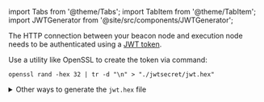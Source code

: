 import Tabs from '@theme/Tabs';
import TabItem from '@theme/TabItem';
import JWTGenerator from '@site/src/components/JWTGenerator';

The HTTP connection between your beacon node and execution node needs to be authenticated using a [JWT token](https://jwt.io/).

Use a utility like OpenSSL to create the token via command: 

```shell
openssl rand -hex 32 | tr -d "\n" > "./jwtsecret/jwt.hex"
```

<details>
    <summary>Other ways to generate the <code>jwt.hex</code> file</summary>

1. Use the auto-generated random one below (<a href="#generate-jwt" onClick={()=>{ javascript:window.location.reload(); }}>regenerate</a>), and place it into the `./jwtsecret/jwt.hex` file:

<JWTGenerator />

2. Use an execution or consensus client to generate the `./jwtsecret/jwt.hex` file (check their documentation).
3. Use an online generator like [this](https://seanwasere.com/generate-random-hex/). Copy and paste this value into a `./jwtsecret/jwt.hex` file.

For options (1) and (3), create the file by running:

```shell

echo 'PLACE_HERE_YOUR_TOKEN' > ./jwtsecret/jwt.hex

```

</details>